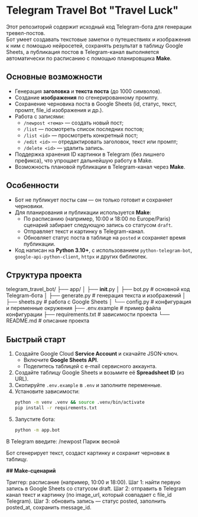 # Telegram Travel Bot "Travel Luck"

Этот репозиторий содержит исходный код Telegram-бота для генерации тревел-постов.  
Бот умеет создавать текстовые заметки о путешествиях и изображения к ним с помощью нейросетей, сохранять результат в таблицу Google Sheets, а публикация постов в Telegram-канал выполняется автоматически по расписанию с помощью планировщика **Make**.

## Основные возможности  

- Генерация **заголовка** и **текста поста** (до 1000 символов).  
- Создание **изображения** по сгенерированному промпту.  
- Сохранение черновика поста в Google Sheets (id, статус, текст, промпт, file_id изображения и др.).  
- Работа с записями:  
  - `/newpost <тема>` — создать новый пост;  
  - `/list` — посмотреть список последних постов;  
  - `/list <id>` — просмотреть конкретный пост;  
  - `/edit <id>` — отредактировать заголовок, текст или промпт;  
  - `/delete <id>` — удалить запись.  
- Поддержка хранения ID картинки в Telegram (без лишнего префикса), что упрощает дальнейшую работу в Make.  
- Возможность плановой публикации в Telegram-канал через **Make**.  

## Особенности  

- Бот не публикует посты сам — он только готовит и сохраняет черновики.  
- Для планирования и публикации используется **Make**:  
  - По расписанию (например, 10:00 и 18:00 по Europe/Paris) сценарий забирает следующую запись со статусом `draft`.  
  - Отправляет текст и картинку в Telegram-канал.  
  - Обновляет статус поста в таблице на `posted` и сохраняет время публикации.  
- Код написан на **Python 3.10+**, с использованием `python-telegram-bot`, `google-api-python-client`, `httpx` и других библиотек.  

## Структура проекта  
telegram_travel_bot/
├── app/
│   ├── __init__.py
│   ├── bot.py         # основной код Telegram-бота
│   ├── generate.py    # генерация текста и изображений
│   ├── sheets.py      # работа с Google Sheets
│   └── config.py      # конфигурация и переменные окружения
├── .env.example       # пример файла конфигурации
├── requirements.txt   # зависимости проекта
└── README.md          # описание проекта


## Быстрый старт  

1. Создайте Google Cloud **Service Account** и скачайте JSON-ключ.  
   - Включите **Google Sheets API**.  
   - Поделитесь таблицей с e-mail сервисного аккаунта.  
2. Создайте таблицу Google Sheets и возьмите её **Spreadsheet ID** (из URL).  
3. Скопируйте `.env.example` в `.env` и заполните переменные.  
4. Установите зависимости:  
   ```bash
   python -m venv .venv && source .venv/bin/activate
   pip install -r requirements.txt
5. Запустите бота:
   ```bash
   python -m app.bot

В Telegram введите:
  /newpost Париж весной

Бот сгенерирует текст, создаст картинку и сохранит черновик в таблицу.

**## Make-сценарий**

Триггер: расписание (например, 10:00 и 18:00).
Шаг 1: найти первую запись в Google Sheets со статусом draft.
Шаг 2: отправить в Telegram канал текст и картинку (по image_url, который совпадает с file_id Telegram).
Шаг 3: обновить запись — статус posted, заполнить posted_at, сохранить message_id.

